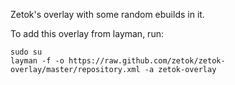 Zetok's overlay with some random ebuilds in it.

To add this overlay from layman, run:
```
sudo su
layman -f -o https://raw.github.com/zetok/zetok-overlay/master/repository.xml -a zetok-overlay
```